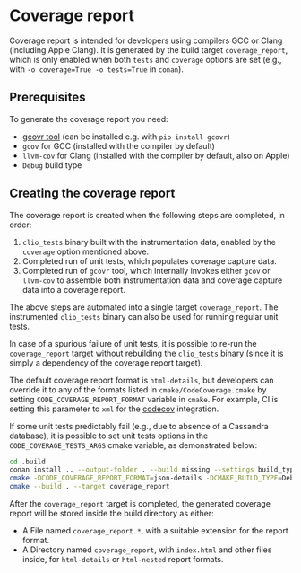 # Coverage report

Coverage report is intended for developers using compilers GCC or Clang (including Apple Clang). It is generated by the build target `coverage_report`, which is only enabled when both `tests` and `coverage` options are set (e.g., with `-o coverage=True -o tests=True` in `conan`).

## Prerequisites

To generate the coverage report you need:

- [gcovr tool](https://gcovr.com/en/stable/getting-started.html) (can be installed e.g. with `pip install gcovr`)
- `gcov` for GCC (installed with the compiler by default)
- `llvm-cov` for Clang (installed with the compiler by default, also on Apple)
- `Debug` build type

## Creating the coverage report

The coverage report is created when the following steps are completed, in order:

1. `clio_tests` binary built with the instrumentation data, enabled by the `coverage`
   option mentioned above.
2. Completed run of unit tests, which populates coverage capture data.
3. Completed run of `gcovr` tool, which internally invokes either `gcov` or `llvm-cov`
   to assemble both instrumentation data and coverage capture data into a coverage report.

The above steps are automated into a single target `coverage_report`. The instrumented `clio_tests` binary can also be used for running regular unit tests.

In case of a spurious failure of unit tests, it is possible to re-run the `coverage_report` target without rebuilding the `clio_tests` binary (since it is simply a dependency of the coverage report target).

The default coverage report format is `html-details`, but developers can override it to any of the formats listed in `cmake/CodeCoverage.cmake` by setting `CODE_COVERAGE_REPORT_FORMAT` variable in `cmake`. For example, CI is setting this parameter to `xml` for the [codecov](https://codecov.io) integration.

If some unit tests predictably fail (e.g., due to absence of a Cassandra database), it is possible to set unit tests options in the `CODE_COVERAGE_TESTS_ARGS` cmake variable, as demonstrated below:

```sh
cd .build
conan install .. --output-folder . --build missing --settings build_type=Debug -o tests=True -o coverage=True
cmake -DCODE_COVERAGE_REPORT_FORMAT=json-details -DCMAKE_BUILD_TYPE=Debug -DCODE_COVERAGE_TESTS_ARGS="--gtest_filter=-BackendCassandra*" -DCMAKE_TOOLCHAIN_FILE:FILEPATH=build/generators/conan_toolchain.cmake ..
cmake --build . --target coverage_report
```

After the `coverage_report` target is completed, the generated coverage report will be stored inside the build directory as either:

- A File named `coverage_report.*`, with a suitable extension for the report format.
- A Directory named `coverage_report`, with `index.html` and other files inside, for `html-details` or `html-nested` report formats.
